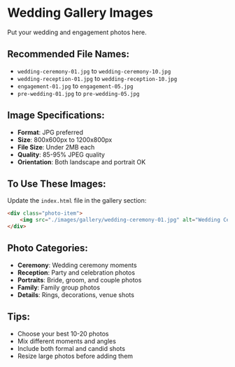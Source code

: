 # Wedding Gallery Images

Put your wedding and engagement photos here.

## Recommended File Names:
- `wedding-ceremony-01.jpg` to `wedding-ceremony-10.jpg`
- `wedding-reception-01.jpg` to `wedding-reception-10.jpg`
- `engagement-01.jpg` to `engagement-05.jpg`
- `pre-wedding-01.jpg` to `pre-wedding-05.jpg`

## Image Specifications:
- **Format**: JPG preferred
- **Size**: 800x600px to 1200x800px
- **File Size**: Under 2MB each
- **Quality**: 85-95% JPEG quality
- **Orientation**: Both landscape and portrait OK

## To Use These Images:
Update the `index.html` file in the gallery section:

```html
<div class="photo-item">
    <img src="./images/gallery/wedding-ceremony-01.jpg" alt="Wedding Ceremony">
</div>
```

## Photo Categories:
- **Ceremony**: Wedding ceremony moments
- **Reception**: Party and celebration photos  
- **Portraits**: Bride, groom, and couple photos
- **Family**: Family group photos
- **Details**: Rings, decorations, venue shots

## Tips:
- Choose your best 10-20 photos
- Mix different moments and angles
- Include both formal and candid shots
- Resize large photos before adding them
